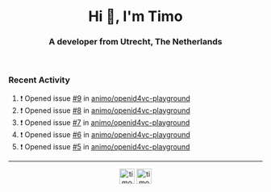 <h1 align="center">Hi 👋, I'm Timo</h1>
<h3 align="center">A developer from Utrecht, The Netherlands</h3>
<br/>
<!-- https://github.com/rahuldkjain/github-profile-readme-generator --!>

<!--  <p align="left"><img src="https://github-readme-stats.vercel.app/api?username=timoglastra&show_icons=true&count_private=true&" alt="timoglastra" /></p> --!>

<!--
Github language stats
<p align="left"><img src="https://github-readme-stats.vercel.app/api/top-langs/?username=timoglastra&layout=compact" alt="timoglastra" /><p>
-->

<!-- Codestats language stats -->
<!-- <p align="left"><img src="https://codestats-readme.vercel.app/api/top-langs/?username=timoglastra&layout=compact&language_count=12" alt="timoglastra" /><p>    --!>
  
<h3>Recent Activity</h3>

<!--START_SECTION:activity-->
1. ❗ Opened issue [#9](https://github.com/animo/openid4vc-playground/issues/9) in [animo/openid4vc-playground](https://github.com/animo/openid4vc-playground)
2. ❗ Opened issue [#8](https://github.com/animo/openid4vc-playground/issues/8) in [animo/openid4vc-playground](https://github.com/animo/openid4vc-playground)
3. ❗ Opened issue [#7](https://github.com/animo/openid4vc-playground/issues/7) in [animo/openid4vc-playground](https://github.com/animo/openid4vc-playground)
4. ❗ Opened issue [#6](https://github.com/animo/openid4vc-playground/issues/6) in [animo/openid4vc-playground](https://github.com/animo/openid4vc-playground)
5. ❗ Opened issue [#5](https://github.com/animo/openid4vc-playground/issues/5) in [animo/openid4vc-playground](https://github.com/animo/openid4vc-playground)
<!--END_SECTION:activity-->

---

<p align="center">
<a href="https://twitter.com/timoglastra" target="blank"><img align="center" src="https://cdn.jsdelivr.net/npm/simple-icons@3.0.1/icons/twitter.svg" alt="timoglastra" height="30" width="30" /></a>
<a href="https://linkedin.com/in/timoglastra" target="blank"><img align="center" src="https://cdn.jsdelivr.net/npm/simple-icons@3.0.1/icons/linkedin.svg" alt="timoglastra" height="30" width="30" /></a>
</p>



